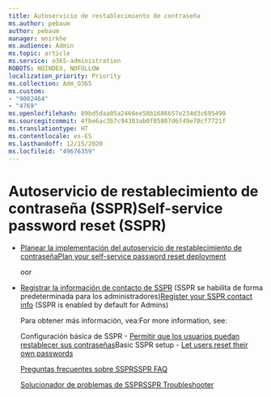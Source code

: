 ```yaml
---
title: Autoservicio de restablecimiento de contraseña
ms.author: pebaum
author: pebaum
manager: mnirkhe
ms.audience: Admin
ms.topic: article
ms.service: o365-administration
ROBOTS: NOINDEX, NOFOLLOW
localization_priority: Priority
ms.collection: Adm_O365
ms.custom:
- "9002464"
- "4769"
ms.openlocfilehash: 89bd5daa05a2466ee58b1686657e234d3c695490
ms.sourcegitcommit: 4fbe6ac3b7c94303ab0f85807d6f49e70cf7721f
ms.translationtype: HT
ms.contentlocale: es-ES
ms.lasthandoff: 12/15/2020
ms.locfileid: "49676359"
---
```

# <a name="self-service-password-reset-sspr"></a><span data-ttu-id="67113-102">Autoservicio de restablecimiento de contraseña (SSPR)</span><span class="sxs-lookup"><span data-stu-id="67113-102">Self-service password reset (SSPR)</span></span>

- [<span data-ttu-id="67113-103">Planear la implementación del autoservicio de restablecimiento de contraseña</span><span class="sxs-lookup"><span data-stu-id="67113-103">Plan your self-service password reset deployment</span></span>](https://go.microsoft.com/fwlink/?linkid=2142944)  

    <span data-ttu-id="67113-104">o</span><span class="sxs-lookup"><span data-stu-id="67113-104">or</span></span>
- <span data-ttu-id="67113-105">[Registrar la información de contacto de SSPR](https://go.microsoft.com/fwlink/?linkid=849451) (SSPR se habilita de forma predeterminada para los administradores)</span><span class="sxs-lookup"><span data-stu-id="67113-105">[Register your SSPR contact info](https://go.microsoft.com/fwlink/?linkid=849451) (SSPR is enabled by default for Admins)</span></span>

    <span data-ttu-id="67113-106">Para obtener más información, vea:</span><span class="sxs-lookup"><span data-stu-id="67113-106">For more information, see:</span></span>

    <span data-ttu-id="67113-107">Configuración básica de SSPR - [Permitir que los usuarios puedan restablecer sus contraseñas](https://docs.microsoft.com/microsoft-365/admin/add-users/let-users-reset-passwords)</span><span class="sxs-lookup"><span data-stu-id="67113-107">Basic SSPR setup - [Let users reset their own passwords](https://docs.microsoft.com/microsoft-365/admin/add-users/let-users-reset-passwords)</span></span>

    [<span data-ttu-id="67113-108">Preguntas frecuentes sobre SSPR</span><span class="sxs-lookup"><span data-stu-id="67113-108">SSPR FAQ</span></span>](https://docs.microsoft.com/azure/active-directory/authentication/active-directory-passwords-faq)

    [<span data-ttu-id="67113-109">Solucionador de problemas de SSPR</span><span class="sxs-lookup"><span data-stu-id="67113-109">SSPR Troubleshooter</span></span>](https://docs.microsoft.com/azure/active-directory/authentication/active-directory-passwords-troubleshoot)
